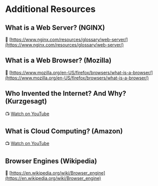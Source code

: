 # Additional Resources

## What is a Web Server? (NGINX)  
🔗 [https://www.nginx.com/resources/glossary/web-server/](https://www.nginx.com/resources/glossary/web-server/)

## What is a Web Browser? (Mozilla)  
🔗 [https://www.mozilla.org/en-US/firefox/browsers/what-is-a-browser/](https://www.mozilla.org/en-US/firefox/browsers/what-is-a-browser/)

## Who Invented the Internet? And Why? (Kurzgesagt)  
📺 [Watch on YouTube](https://youtu.be/21eFwbb48sE)

## What is Cloud Computing? (Amazon)  
📺 [Watch on YouTube](https://youtu.be/mxT233EdY5c)

## Browser Engines (Wikipedia)  
🔗 [https://en.wikipedia.org/wiki/Browser_engine](https://en.wikipedia.org/wiki/Browser_engine)
